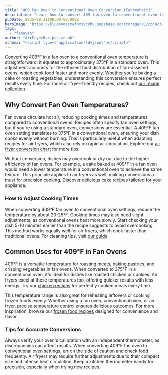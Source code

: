 ```yaml
---
title: "409 Fan Oven to Conventional Oven Conversion (Fahrenheit)"
description: "Learn how to convert 409 fan oven to conventional oven temperatures easily. Perfect for baking and air frying with accurate results every time."
pubDate: 2025-08-11T00:00:00.000Z
heroImage: "https://klueoymssxwfnxsvcyhv.supabase.co/storage/v1/object/public/md/409-fan-oven-to-conventional-oven-conversion-fahrenheit-de9345ae.png"
tags:
  - "fanoven"
author: "AirFryerRecipes.co.uk"
schema: "<script type=\"application/ld+json\"></script>"
---
```


<p>Converting 409°F in a fan oven to a conventional oven temperature is straightforward: it equates to approximately 375°F in a standard oven. This adjustment accounts for the efficient heat distribution of fan-assisted ovens, which cook food faster and more evenly. Whether you're baking a cake or roasting vegetables, understanding this conversion ensures perfect results every time. For more air fryer-friendly recipes, check out <a href=https://www.airfryerrecipe.co.uk/recipes>our recipe collection</a>.</p>

<h2>Why Convert Fan Oven Temperatures?</h2>
<p>Fan ovens circulate hot air, reducing cooking times and temperatures compared to conventional ovens. Recipes often specify fan oven settings, but if you're using a standard oven, conversions are essential. A 409°F fan oven setting translates to 375°F in a conventional oven, ensuring your dish cooks evenly without burning. This is particularly useful when adapting recipes for air fryers, which also rely on rapid air circulation. Explore our <a href=https://www.airfryerrecipe.co.uk/air-fryer-conversion-chart>air fryer conversion chart</a> for more tips.</p>

<p>Without conversion, dishes may overcook or dry out due to the higher efficiency of fan ovens. For example, a cake baked at 409°F in a fan oven would need a lower temperature in a conventional oven to achieve the same texture. This principle applies to air fryers as well, making conversions a must for precision cooking. Discover delicious <a href=https://www.airfryerrecipe.co.uk/recipe-category/cakes>cake recipes</a> tailored for your appliance.</p>

<h3>How to Adjust Cooking Times</h3>
<p>When converting 409°F fan oven to conventional oven settings, reduce the temperature by about 20-25°F. Cooking times may also need slight adjustments, as conventional ovens heat more slowly. Start checking your dish 5-10 minutes earlier than the recipe suggests to avoid overcooking. This method works equally well for air fryers, which cook faster than traditional ovens. For cleaning tips, visit <a href=https://www.airfryerrecipe.co.uk/air-fryer-cleaner>our guide</a>.</p>

<h2>Common Uses for 409°F in Fan Ovens</h2>
<p>409°F is a versatile temperature for roasting meats, baking pastries, and crisping vegetables in fan ovens. When converted to 375°F in a conventional oven, it's ideal for dishes like roasted chicken or cookies. Air fryers excel at these temperatures too, offering quicker results with less energy. Try our <a href=https://www.airfryerrecipe.co.uk/recipe-category/chicken>chicken recipes</a> for perfectly cooked meals every time.</p>

<p>This temperature range is also great for reheating leftovers or cooking frozen foods evenly. Whether using a fan oven, conventional oven, or air fryer, precise temperature control ensures delicious outcomes. For more inspiration, browse our <a href=https://www.airfryerrecipe.co.uk/recipe-category/frozen-foods>frozen food recipes</a> designed for convenience and flavor.</p>

<h3>Tips for Accurate Conversions</h3>
<p>Always verify your oven's calibration with an independent thermometer, as discrepancies can affect results. When converting 409°F fan oven to conventional oven settings, err on the side of caution and check food frequently. Air fryers may require further adjustments due to their compact size and intense heat circulation. Keep a kitchen thermometer handy for precision, especially when trying new recipes.</p>